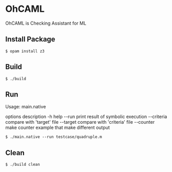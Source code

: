 # OhCAML

OhCAML is Checking Assistant for ML

## Install Package
```
$ opam install z3
```

## Build
```
$ ./build
```

## Run
Usage: main.native <options> <file>

options description
-h                    help
--run <file>          print result of symbolic execution
--criteria <file>     compare with 'target' file
--target <file>       compare with 'criteria' file
--counter             make counter example that make different output
  
```
$ ./main.native --run testcase/quadruple.m
```

## Clean
```
$ ./build clean
```
